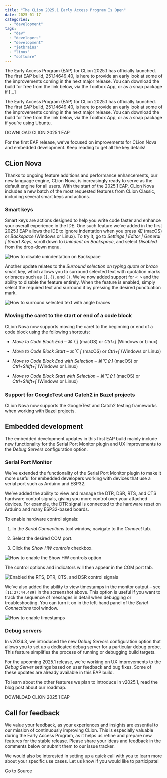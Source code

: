 ```yaml
---
title: "The CLion 2025.1 Early Access Program Is Open"
date: 2025-01-17
categories: 
  - "development"
tags: 
  - "dev"
  - "developers"
  - "development"
  - "jetbrains"
  - "linux"
  - "software"
---
```


The Early Access Program (EAP) for CLion 2025.1 has officially launched. The first EAP build, 251.14649.40, is here to provide an early look at some of the improvements coming in the next major release. You can download the build for free from the link below, via the Toolbox App, or as a snap package if \[…\]

The Early Access Program (EAP) for CLion 2025.1 has officially launched. The first EAP build, 251.14649.40, is here to provide an early look at some of the improvements coming in the next major release. You can download the build for free from the link below, via the Toolbox App, or as a snap package if you’re using Ubuntu.

DOWNLOAD CLION 2025.1 EAP

For the first EAP release, we’ve focused on improvements for CLion Nova and embedded development. Keep reading to get all the key details!

## CLion Nova

Thanks to ongoing feature additions and performance enhancements, our new language engine, CLion Nova, is increasingly ready to serve as the default engine for all users. With the start of the 2025.1 EAP, CLion Nova includes a new batch of the most requested features from CLion Classic, including several smart keys and actions.

### Smart keys

Smart keys are actions designed to help you write code faster and enhance your overall experience in the IDE. One such feature we’ve added in the first 2025.1 EAP allows the IDE to ignore indentation when you press _⌫_ (macOS) or _Backspace_ (Windows or Linux). To try it, go to _Settings | Editor | General | Smart Keys_, scroll down to _Unindent on Backspace_, and select _Disabled_ from the drop-down menu.

![How to disable unindentation on Backspace](https://blog.jetbrains.com/wp-content/uploads/2025/01/smart_keys_unindent_img.jpg)

Another update relates to the _Surround selection on typing quote or brace_ smart key, which allows you to surround selected text with quotation marks or braces such as `[]`, `{}`, and `()`. We’ve now added support for `< >` and the ability to disable the feature entirely. When the feature is enabled, simply select the required text and surround it by pressing the desired punctuation mark.

![How to surround selected text with angle braces](https://blog.jetbrains.com/wp-content/uploads/2025/01/smart_keys_surround_img.jpg)

### Moving the caret to the start or end of a code block

CLion Nova now supports moving the caret to the beginning or end of a code block using the following shortcuts:

- _Move to Code Block End_ – _⌘⌥\]_ (macOS) or _Ctrl+\]_ (Windows or Linux)

- _Move to Code Block Start_ – _⌘⌥ \[_ (macOS) or _Ctrl+\[_ (Windows or Linux)

- _Move to Code Block End with Selection_ – _⌘⌥⇧\]_ (macOS) or _Ctrl+Shift+\]_ (Windows or Linux)

- _Move to Code Block Start with Selection_ – _⌘⌥⇧\[_ (macOS) or _Ctrl+Shift+\[_ (Windows or Linux)

### Support for GoogleTest and Catch2 in Bazel projects

CLion Nova now supports the GoogleTest and Catch2 testing frameworks when working with Bazel projects.

## Embedded development

The embedded development updates in this first EAP build mainly include new functionality for the Serial Port Monitor plugin and UX improvements to the _Debug Servers_ configuration option.

### Serial Port Monitor

We’ve extended the functionality of the Serial Port Monitor plugin to make it more useful for embedded developers working with devices that use a serial port such as Arduino and ESP32.

We’ve added the ability to view and manage the DTR, DSR, RTS, and CTS hardware control signals, giving you more control over your attached devices. For example, the DTR signal is connected to the hardware reset on Arduino and many ESP32-based boards.

To enable hardware control signals:

1. In the _Serial Connections_ tool window, navigate to the _Connect_ tab.

4. Select the desired COM port. 

7. Click the _Show HW controls_ checkbox.

![How to enable the Show HW controls option](https://blog.jetbrains.com/wp-content/uploads/2025/01/hw_signals_1.png)

The control options and indicators will then appear in the COM port tab.

![Enabled the RTS, DTR, CTS, and DSR control signals](https://blog.jetbrains.com/wp-content/uploads/2025/01/hw_signals_2.png)

We’ve also added the ability to view timestamps in the monitor output – see `[11:27:44.489]` in the screenshot above. This option is useful if you want to track the sequence of messages in detail when debugging or troubleshooting. You can turn it on in the left-hand panel of the _Serial Connections_ tool window.

![How to enable timestamps](https://blog.jetbrains.com/wp-content/uploads/2025/01/timestamps.png)

### Debug servers

In v2024.3, we introduced the new _Debug Servers_ configuration option that allows you to set up a dedicated debug server for a particular debug probe. This feature simplifies the process of running or debugging build targets. 

For the upcoming 2025.1 release, we’re working on UX improvements to the _Debug Server_ settings based on user feedback and bug fixes. Some of these updates are already available in this EAP build.

To learn about the other features we plan to introduce in v2025.1, read the blog post about our roadmap.

DOWNLOAD CLION 2025.1 EAP

## Call for feedback

We value your feedback, as your experiences and insights are essential to our mission of continuously improving CLion. This is especially valuable during the Early Access Program, as it helps us refine and prepare new features for the stable release. Please share your ideas and feedback in the comments below or submit them to our issue tracker.

We would also be interested in setting up a quick call with you to learn more about your specific use cases. Let us know if you would like to participate!

Go to Source

